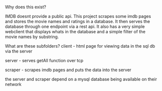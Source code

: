 Why does this exist?

IMDB doesnt provide a public api.  This project scrapes some imdb pages and stores the movie names and ratings in a database.  It then serves the database through one endpoint via a rest api.  It also has a very simple webclient that displays whats in the database and a simple filter of the movie names by substring.


What are these subfolders?
client - html page for viewing data in the sql db via the server

server - serves getAll function over tcp

scraper - scrapes imdb pages and puts the data into the server




the server and scraper depend on a mysql database being available on their network
